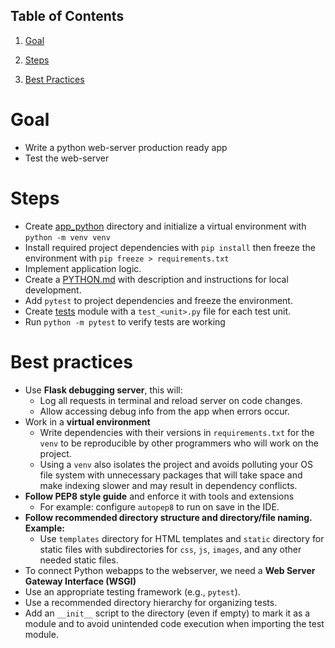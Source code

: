 ## Table of Contents

1. [Goal](#1-Goal)

2. [Steps](#2-Steps)

3. [Best Practices](#3-Best-Practices)


# Goal

- Write a python web-server production ready app
- Test the web-server

# Steps

- Create [app_python](../app_python) directory and initialize a virtual environment with `python -m venv venv`
- Install required project dependencies with `pip install` then freeze the environment with `pip freeze > requirements.txt`
- Implement application logic.
- Create a [PYTHON.md](../app_python/PYTHON.md) with description and instructions for local development.
- Add `pytest` to project dependencies and freeze the environment.
- Create [tests](https://github.com/Sh3b0/DevOps/app_python/tests) module with a `test_<unit>.py` file for each test unit.
- Run `python -m pytest` to verify tests are working

# Best practices

- Use **Flask debugging server**, this will:
  - Log all requests in terminal and reload server on code changes.
  - Allow accessing debug info from the app when errors occur.
- Work in a **virtual environment**
  - Write dependencies with their versions in `requirements.txt` for the `venv` to be reproducible by other programmers who will work on the project.
  - Using a `venv` also isolates the project and avoids polluting your OS file system with unnecessary packages that will take space and make indexing slower and may result in dependency conflicts.
- **Follow PEP8 style guide** and enforce it with tools and extensions
  - For example: configure `autopep8` to run on save in the IDE.
- **Follow recommended directory structure and directory/file naming. Example:**
  - Use `templates` directory for HTML templates and `static` directory for static files with subdirectories for `css`, `js`, `images`, and any other needed static files.
- To connect Python webapps to the webserver, we need a **Web Server Gateway Interface (WSGI)** 
- Use an appropriate testing framework (e.g., `pytest`).
- Use a recommended directory hierarchy for organizing tests.
- Add an `__init__` script to the directory (even if empty) to mark it as a module and to avoid unintended code execution when importing the test module.

